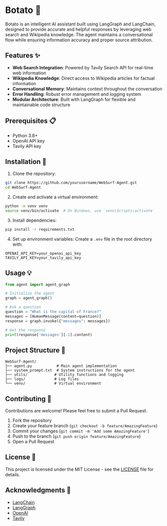 # Botato 🥔

Botato is an intelligent AI assistant built using LangGraph and LangChain, designed to provide accurate and helpful responses by leveraging web search and Wikipedia knowledge. The agent maintains a conversational flow while ensuring information accuracy and proper source attribution.

## Features ✨

- **Web Search Integration**: Powered by Tavily Search API for real-time web information
- **Wikipedia Knowledge**: Direct access to Wikipedia articles for factual information
- **Conversational Memory**: Maintains context throughout the conversation
- **Error Handling**: Robust error management and logging system
- **Modular Architecture**: Built with LangGraph for flexible and maintainable code structure

## Prerequisites 📋

- Python 3.8+
- OpenAI API key
- Tavily API key

## Installation 🚀

1. Clone the repository:
```bash
git clone https://github.com/yourusername/WebSurf-Agent.git
cd WebSurf-Agent
```

2. Create and activate a virtual environment:
```bash
python -m venv venv
source venv/bin/activate  # On Windows, use `venv\Scripts\activate`
```

3. Install dependencies:
```bash
pip install -r requirements.txt
```

4. Set up environment variables:
Create a `.env` file in the root directory with:
```
OPENAI_API_KEY=your_openai_api_key
TAVILY_API_KEY=your_tavily_api_key
```

## Usage 💡

```python
from agent import agent_graph

# Initialize the agent
graph = agent_graph()

# Ask a question
question = "What is the capital of France?"
messages = [HumanMessage(content=question)]
response = graph.invoke({"messages": messages})

# Get the response
print(response['messages'][-1].content)
```

## Project Structure 📁

```
WebSurf-Agent/
├── agent.py           # Main agent implementation
├── system_prompt.txt  # System instructions for the agent
├── utils/            # Utility functions and logging
├── logs/             # Log files
└── venv/             # Virtual environment
```

## Contributing 🤝

Contributions are welcome! Please feel free to submit a Pull Request.

1. Fork the repository
2. Create your feature branch (`git checkout -b feature/AmazingFeature`)
3. Commit your changes (`git commit -m 'Add some AmazingFeature'`)
4. Push to the branch (`git push origin feature/AmazingFeature`)
5. Open a Pull Request

## License 📝

This project is licensed under the MIT License - see the [LICENSE](LICENSE) file for details.

## Acknowledgments 🙏

- [LangChain](https://github.com/langchain-ai/langchain)
- [LangGraph](https://github.com/langchain-ai/langgraph)
- [OpenAI](https://openai.com/)
- [Tavily](https://tavily.com/) 
